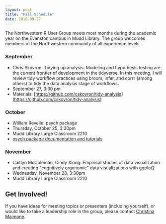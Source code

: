 ```yaml
---
layout: post
title: "Fall Schedule"
date: 2018-09-27
---
```


The Northwestern R User Group meets most months during the academic year on the Evanston campus in Mudd Library.  The group welcomes members of the Northwestern community of all experience levels. 

### September
- Chris Skovron: Tidying up analysis: Modeling and hypothesis testing are the current frontier of development in the tidyverse. In this meeting, I will review tidy workflow practices using broom, infer, and corrr (among others) to tidy the data analysis stage of workflows. 
- September 27, 3:30 pm
- Materials: [https://github.com/cskovron/tidy-analysis](https://github.com/cskovron/tidy-analysis)

### October
- William Revelle: psych package
- Thursday, October 25, 3:30pm
- Mudd Library Large Classroom 2210
- [psych package documentation and tutorials](http://personality-project.org/r/psych/) 

### November
- Caitlyn McColeman, Cindy Xiong: Empirical studies of data visualization and creating "cognitively ergonomic" data visualizations with ggplot2
- Wednesday, November 28, 3:30pm
- Mudd Library Large Classroom 2210

## Get Involved!

If you have ideas for meeting topics or presenters (including yourself), or would like to take a leadership role in the group, please contact [Christina Maimone](mailto:christina.maimone@northwestern.edu).
